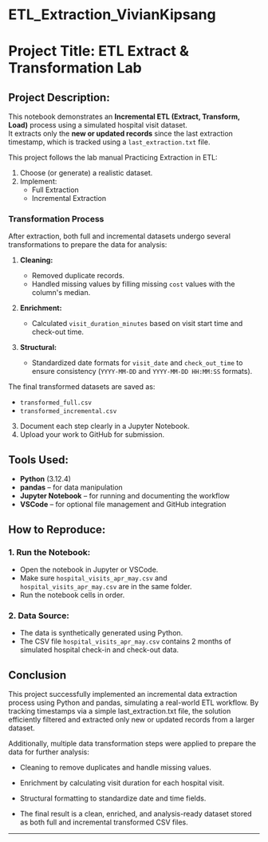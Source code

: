 # ETL_Extraction_VivianKipsang

# Project Title: ETL Extract & Transformation Lab

## Project Description:
This notebook demonstrates an **Incremental ETL (Extract, Transform, Load)** process using a simulated hospital visit dataset.  
It extracts only the **new or updated records** since the last extraction timestamp, which is tracked using a `last_extraction.txt` file.

This project follows the lab manual Practicing Extraction in ETL:
1. Choose (or generate) a realistic dataset.
2. Implement:
    - Full Extraction
     - Incremental Extraction

### Transformation Process

After extraction, both full and incremental datasets undergo several transformations to prepare the data for analysis:

1. **Cleaning:**  
   - Removed duplicate records.
   - Handled missing values by filling missing `cost` values with the column's median.

2. **Enrichment:**  
   - Calculated `visit_duration_minutes` based on visit start time and check-out time.

3. **Structural:**  
   - Standardized date formats for `visit_date` and `check_out_time` to ensure consistency (`YYYY-MM-DD` and `YYYY-MM-DD HH:MM:SS` formats).

The final transformed datasets are saved as:

- `transformed_full.csv`
- `transformed_incremental.csv`

3. Document each step clearly in a Jupyter Notebook.
4. Upload your work to GitHub for submission.

##  Tools Used:
- **Python** (3.12.4)
- **pandas** – for data manipulation
- **Jupyter Notebook** – for running and documenting the workflow
- **VSCode** – for optional file management and GitHub integration


##  How to Reproduce:

### 1. Run the Notebook:
- Open the notebook in Jupyter or VSCode.
- Make sure `hospital_visits_apr_may.csv` and `hospital_visits_apr_may.csv` are in the same folder.
- Run the notebook cells in order.

### 2. Data Source:
- The data is synthetically generated using Python.
- The CSV file `hospital_visits_apr_may.csv` contains 2 months of simulated hospital check-in and check-out data.

## Conclusion 
This project successfully implemented an incremental data extraction process using Python and pandas, simulating a real-world ETL workflow.
By tracking timestamps via a simple last_extraction.txt file, the solution efficiently filtered and extracted only new or updated records from a larger dataset.

Additionally, multiple data transformation steps were applied to prepare the data for further analysis:

- Cleaning to remove duplicates and handle missing values.

- Enrichment by calculating visit duration for each hospital visit.

- Structural formatting to standardize date and time fields.

- The final result is a clean, enriched, and analysis-ready dataset stored as both full and incremental transformed CSV files.



---

